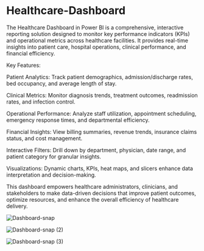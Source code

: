 # Healthcare-Dashboard
The Healthcare Dashboard in Power BI is a comprehensive, interactive reporting solution designed to monitor key performance indicators (KPIs) and operational metrics across healthcare facilities. It provides real-time insights into patient care, hospital operations, clinical performance, and financial efficiency.

Key Features:

Patient Analytics: Track patient demographics, admission/discharge rates, bed occupancy, and average length of stay.

Clinical Metrics: Monitor diagnosis trends, treatment outcomes, readmission rates, and infection control.

Operational Performance: Analyze staff utilization, appointment scheduling, emergency response times, and departmental efficiency.

Financial Insights: View billing summaries, revenue trends, insurance claims status, and cost management.

Interactive Filters: Drill down by department, physician, date range, and patient category for granular insights.

Visualizations: Dynamic charts, KPIs, heat maps, and slicers enhance data interpretation and decision-making.

This dashboard empowers healthcare administrators, clinicians, and stakeholders to make data-driven decisions that improve patient outcomes, optimize resources, and enhance the overall efficiency of healthcare delivery.

![Dashboard-snap](https://github.com/user-attachments/assets/200d6e11-fc27-4d0d-8f4c-107814b3e4b6)

![Dashboard-snap (2)](https://github.com/user-attachments/assets/732e15b0-be6b-41e2-a2be-753c5f6e21b6)

![Dashboard-snap (3)](https://github.com/user-attachments/assets/0e5545b1-2653-4c58-a72f-5e77ad39794e)



